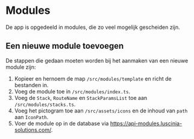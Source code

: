 # Modules

De app is opgedeeld in modules, die zo veel mogelijk gescheiden zijn.

## Een nieuwe module toevoegen

De stappen die gedaan moeten worden bij het aanmaken van een nieuwe module zijn:

1. Kopieer en hernoem de map `/src/modules/template` en richt de bestanden in.
2. Voeg de module toe in `/src/modules/index.ts`.
3. Voeg de `Stack`, `RouteName` en `StackParamsList` toe aan `/src/modules/stacks.ts`.
4. Voeg het pictogram toe aan `/src/assets/icons` en de inhoud van `path` aan `IconPath`.
5. Voer de module op in de database via https://api-modules.luscinia-solutions.com/.
